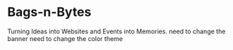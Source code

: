 # Bags-n-Bytes
Turning Ideas into Websites and Events into Memories.
need to change the banner
need to change the color theme
